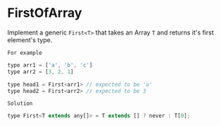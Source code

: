 # FirstOfArray

Implement a generic `First<T>` that takes an Array `T` and returns it's first element's type.

`For example`

```jsx
type arr1 = ['a', 'b', 'c']
type arr2 = [3, 2, 1]

type head1 = First<arr1> // expected to be 'a'
type head2 = First<arr2> // expected to be 3
```

`Solution`

```jsx
type First<T extends any[]> = T extends [] ? never : T[0];
```